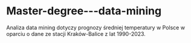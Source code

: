 # Master-degree---data-mining

Analiza data mining dotyczy prognozy średniej temperatury w Polsce w oparciu o dane ze stacji Kraków-Balice z lat 1990-2023.
